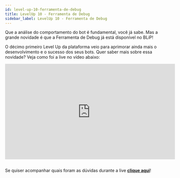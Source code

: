 ```yaml
---
id: level-up-10-ferramenta-de-debug
title: LevelUp 10 - Ferramenta de Debug
sidebar_label: LevelUp 10 - Ferramenta de Debug
---
```


Que a análise do comportamento do bot é fundamental, você já sabe. Mas a grande novidade é que a Ferramenta de Debug já está disponível no BLiP!

O décimo primeiro Level Up da plataforma veio para aprimorar ainda mais o desenvolvimento e o sucesso dos seus bots. Quer saber mais sobre essa novidade? Veja como foi a live no vídeo abaixo:

<iframe width="560" height="315" src="https://www.youtube.com/embed/WSP8EAUEtjs" frameborder="0" allow="accelerometer; autoplay; encrypted-media; gyroscope; picture-in-picture" allowfullscreen></iframe>

<pre></pre>

Se quiser acompanhar quais foram as dúvidas durante a live [**clique aqui**](https://www.facebook.com/blip.messaging/videos/241940520054957/?__tn__=%2CdkC-R&eid=ARC3EKfCBNWyQ2bc6RHrsPm0c1vAjyZU49dWuhRbilbLoE1HP2UktR-z5-qY6dFAsd4I3i8EQ4cR9l1E&hc_ref=ARQuiEE14rgzkuZQbslAz3EfHB76de6taoooIKCSDqwGpG4fwahj1CaYLb0CCWD9GrM)!  
